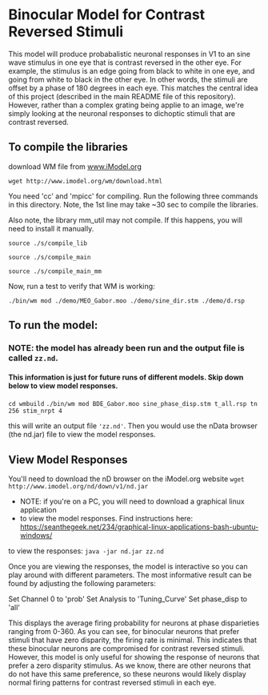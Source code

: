 # Binocular Model for Contrast Reversed Stimuli

This model will produce probabalistic neuronal responses in V1 to an sine wave stimulus in one eye that is contrast reversed in the other eye. For example, the stimulus is an edge going from black to white in one eye, and going from white to black in the other eye. In other words, the stimuli are offset by a phase of 180 degrees in each eye. This matches the central idea of this project (described in the main README file of this repository). However, rather than a complex grating being applie to an image, we're simply looking at the neuronal responses to dichoptic stimuli that are contrast reversed.

## To compile the libraries

download WM file from www.iModel.org

`wget http://www.imodel.org/wm/download.html`


You need 'cc' and 'mpicc' for compiling.
Run the following three commands in this directory.
Note, the 1st line may take ~30 sec to compile the libraries.

Also note, the library mm_util may not compile. If this happens,
you will need to install it manually.

  `source ./s/compile_lib`
  
  `source ./s/compile_main`
  
  `source ./s/compile_main_mm`

Now, run a test to verify that WM is working:

  `./bin/wm mod ./demo/MEO_Gabor.moo ./demo/sine_dir.stm ./demo/d.rsp`


## To run the model: 
### NOTE: the model has already been run and the output file is called `zz.nd`. 
#### This information is just for future runs of different models. Skip down below to view model responses.

`cd wmbuild`
`./bin/wm mod BDE_Gabor.moo sine_phase_disp.stm t_all.rsp tn 256 stim_nrpt 4`

this will write an output file `'zz.nd'`. Then you would use the nData browser (the nd.jar)
file to view the model responses. 

## View Model Responses

You'll need to download the nD browser on the iModel.org website
`wget http://www.imodel.org/nd/down/v1/nd.jar`

* NOTE: if you're on a PC, you will need to download a graphical linux application
* to view the model responses. Find instructions here: https://seanthegeek.net/234/graphical-linux-applications-bash-ubuntu-windows/

to view the responses:
`java -jar nd.jar zz.nd`

Once you are viewing the responses, the model is interactive so you can play around with 
different parameters. The most informative result can be found by adjusting the following 
parameters: 

Set Channel 0 to 'prob'
Set Analysis to 'Tuning_Curve'
Set phase_disp to 'all'

This displays the average firing probability for neurons at phase disparieties ranging from 
0-360. As you can see, for binocular neurons that prefer stimuli that have zero disparity, the firing rate is minimal. This indicates that these binocular neurons are compromised for contrast reversed stimuli. However, this model is only useful for showing the response of neurons that prefer a zero disparity stimulus. As we know, there are other neurons that do not have this same preference, so these neurons would likely display normal firing patterns for contrast reversed stimuli in each eye.   

